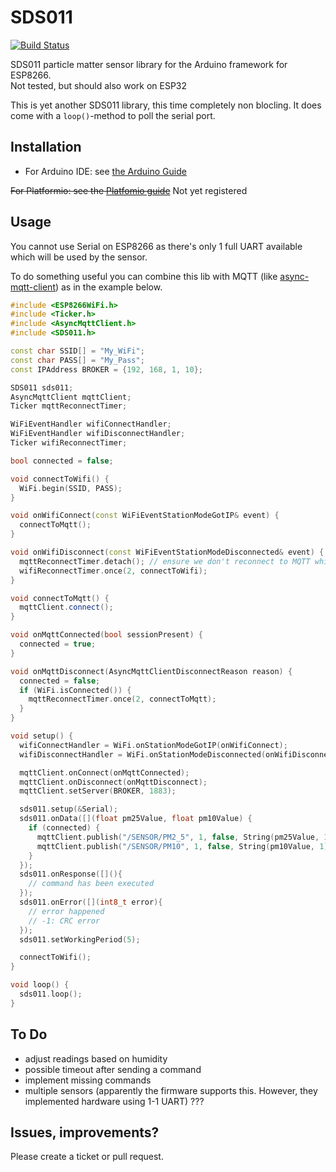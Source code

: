 # SDS011

[![Build Status](https://travis-ci.com/bertmelis/SDS011.svg?branch=master)](https://travis-ci.com/bertmelis/SDS011)

SDS011 particle matter sensor library for the Arduino framework for ESP8266.  
Not tested, but should also work on ESP32

This is yet another SDS011 library, this time completely non blocling. It does come with a `loop()`-method to poll the serial port.

## Installation

* For Arduino IDE: see [the Arduino Guide](https://www.arduino.cc/en/Guide/Libraries#toc4)

~~For Platformio: see the [Platfomio guide](http://docs.platformio.org/en/latest/projectconf/section_env_library.html)~~ Not yet registered

## Usage

You cannot use Serial on ESP8266 as there's only 1 full UART available which will be used by the sensor.

To do something useful you can combine this lib with MQTT (like [async-mqtt-client](https://github.com/marvinroger/async-mqtt-client)) as in the example below.

```C++
#include <ESP8266WiFi.h>
#include <Ticker.h>
#include <AsyncMqttClient.h>
#include <SDS011.h>

const char SSID[] = "My_WiFi";
const char PASS[] = "My_Pass";
const IPAddress BROKER = {192, 168, 1, 10};

SDS011 sds011;
AsyncMqttClient mqttClient;
Ticker mqttReconnectTimer;

WiFiEventHandler wifiConnectHandler;
WiFiEventHandler wifiDisconnectHandler;
Ticker wifiReconnectTimer;

bool connected = false;

void connectToWifi() {
  WiFi.begin(SSID, PASS);
}

void onWifiConnect(const WiFiEventStationModeGotIP& event) {
  connectToMqtt();
}

void onWifiDisconnect(const WiFiEventStationModeDisconnected& event) {
  mqttReconnectTimer.detach(); // ensure we don't reconnect to MQTT while reconnecting to Wi-Fi
  wifiReconnectTimer.once(2, connectToWifi);
}

void connectToMqtt() {
  mqttClient.connect();
}

void onMqttConnected(bool sessionPresent) {
  connected = true;
}

void onMqttDisconnect(AsyncMqttClientDisconnectReason reason) {
  connected = false;
  if (WiFi.isConnected()) {
    mqttReconnectTimer.once(2, connectToMqtt);
  }
}

void setup() {
  wifiConnectHandler = WiFi.onStationModeGotIP(onWifiConnect);
  wifiDisconnectHandler = WiFi.onStationModeDisconnected(onWifiDisconnect);

  mqttClient.onConnect(onMqttConnected);
  mqttClient.onDisconnect(onMqttDisconnect);
  mqttClient.setServer(BROKER, 1883);

  sds011.setup(&Serial);
  sds011.onData([](float pm25Value, float pm10Value) {
    if (connected) {
      mqttClient.publish("/SENSOR/PM2_5", 1, false, String(pm25Value, 1).c_str());
      mqttClient.publish("/SENSOR/PM10", 1, false, String(pm10Value, 1).c_str());
    }
  });
  sds011.onResponse([](){
    // command has been executed
  });
  sds011.onError([](int8_t error){
    // error happened
    // -1: CRC error
  });
  sds011.setWorkingPeriod(5);

  connectToWifi();
}

void loop() {
  sds011.loop();
}

```

## To Do

- adjust readings based on humidity
- possible timeout after sending a command
- implement missing commands
- multiple sensors (apparently the firmware supports this. However, they implemented hardware using 1-1 UART) ???

## Issues, improvements?

Please create a ticket or pull request.
